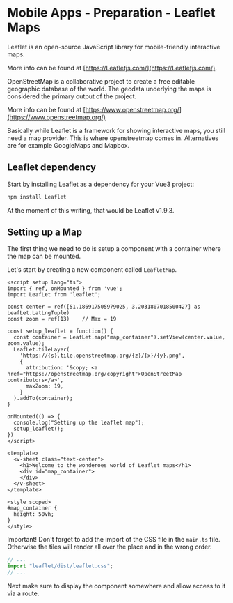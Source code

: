 # Mobile Apps - Preparation - Leaflet Maps

Leaflet is an open-source JavaScript library for mobile-friendly interactive maps.

More info can be found at [https://Leafletjs.com/](https://Leafletjs.com/).

OpenStreetMap is a collaborative project to create a free editable geographic database of the world. The geodata underlying the maps is considered the primary output of the project.

More info can be found at [https://www.openstreetmap.org/](https://www.openstreetmap.org/)

Basically while Leaflet is a framework for showing interactive maps, you still need a map provider. This is where openstreetmap comes in. Alternatives are for example GoogleMaps and Mapbox. 

## Leaflet dependency

Start by installing Leaflet as a dependency for your Vue3 project:

```bash
npm install Leaflet
```

At the moment of this writing, that would be Leaflet v1.9.3.

## Setting up a Map

The first thing we need to do is setup a component with a container where the map can be mounted.

Let's start by creating a new component called `LeafletMap`.

```vue
<script setup lang="ts">
import { ref, onMounted } from 'vue';
import LeafLet from 'leaflet';

const center = ref([51.186917505979025, 3.2031807018500427] as LeafLet.LatLngTuple)
const zoom = ref(13)    // Max = 19

const setup_leaflet = function() {
  const container = LeafLet.map("map_container").setView(center.value, zoom.value);
  LeafLet.tileLayer(
    'https://{s}.tile.openstreetmap.org/{z}/{x}/{y}.png',
    {
      attribution: '&copy; <a href="https://openstreetmap.org/copyright">OpenStreetMap contributors</a>',
      maxZoom: 19,
    }
  ).addTo(container);
}

onMounted(() => {
  console.log("Setting up the leaflet map");
  setup_leaflet();
})
</script>

<template>
  <v-sheet class="text-center">
    <h1>Welcome to the wonderoes world of Leaflet maps</h1>
    <div id="map_container">
    </div>
  </v-sheet>
</template>

<style scoped>
#map_container {
  height: 50vh;
}
</style>
```

Important! Don't forget to add the import of the CSS file in the `main.ts` file. Otherwise the tiles will render all over the place and in the wrong order.

```ts
// ...
import "leaflet/dist/leaflet.css";
// ...
```

Next make sure to display the component somewhere and allow access to it via a route.
